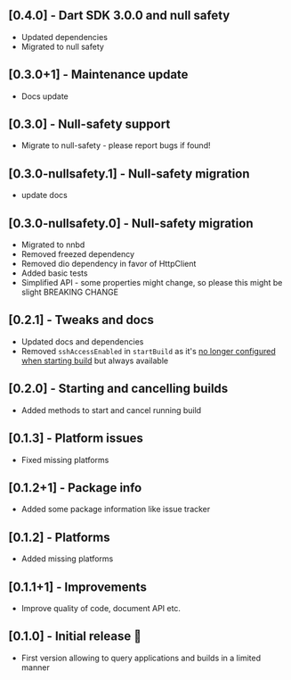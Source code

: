 ## [0.4.0] - Dart SDK 3.0.0 and null safety

- Updated dependencies
- Migrated to null safety

## [0.3.0+1] - Maintenance update

- Docs update

## [0.3.0] - Null-safety support

- Migrate to null-safety - please report bugs if found!

## [0.3.0-nullsafety.1] - Null-safety migration

- update docs

## [0.3.0-nullsafety.0] - Null-safety migration

- Migrated to nnbd
- Removed freezed dependency
- Removed dio dependency in favor of HttpClient
- Added basic tests
- Simplified API - some properties might change, so please this might be slight BREAKING CHANGE

## [0.2.1] - Tweaks and docs

- Updated docs and dependencies
- Removed `sshAccessEnabled` in `startBuild` as it's [no longer configured when starting build](https://docs.codemagic.io/troubleshooting/accessing-builder-machine-via-ssh/) but always available

## [0.2.0] - Starting and cancelling builds

- Added methods to start and cancel running build

## [0.1.3] - Platform issues

- Fixed missing platforms

## [0.1.2+1] - Package info

- Added some package information like issue tracker

## [0.1.2] - Platforms

- Added missing platforms

## [0.1.1+1] - Improvements

- Improve quality of code, document API etc.

## [0.1.0] - Initial release 🎉

- First version allowing to query applications and builds in a limited manner
